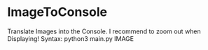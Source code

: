 # ImageToConsole
Translate Images into the Console.
I recommend to zoom out when Displaying!
Syntax: python3 main.py IMAGE
